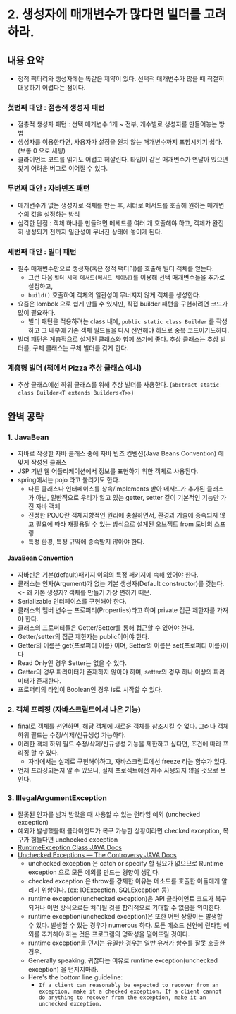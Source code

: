 # 2. 생성자에 매개변수가 많다면 빌더를 고려하라.

## 내용 요약
 * 정적 팩터리와 생성자에는 똑같은 제약이 있다. 선택적 매개변수가 많을 때 적절히 대응하기 어렵다는 점이다.

### 첫번째 대안 : 점층적 생성자 패턴
 * 점층적 생성자 패턴 : 선택 매개변수 1개 ~ 전부, 개수별로 생성자를 만들어놓는 방법
 * 생성자를 이용한다면, 사용자가 설정을 원치 않는 매개변수까지 포함시키기 쉽다. (보통 0 으로 세팅)
 * 클라이언트 코드를 읽기도 어렵고 헤깔린다. 타입이 같은 매개변수가 연달아 있으면 찾기 어려운 버그로 이어질 수 있다.

### 두번째 대안 : 자바빈즈 패턴
 * 매개변수가 없는 생성자로 객체를 만든 후, 세터로 메서드를 호출해 원하는 매개변수의 값을 설정하는 방식
 * 심각한 단점 : 객체 하나를 만들려면 메세드를 여러 개 호출해야 하고, 객체가 완전히 생성되기 전까지 일관성이 무너진 상태에 놓이게 된다.

### 세번째 대안 : 빌더 패턴
 * 필수 매개변수만으로 생성자(혹은 정적 팩터리)를 호출해 빌더 객체를 얻는다. 
    * 그런 다음 `빌더 세터 메서드(메서드 체이닝)`를 이용해 선택 매개변수들을 추가로 설정하고, 
    * `build()` 호출하여 객체의 일관성이 무너지지 않게 객체를 생성한다.
 * 요즘은 lombok 으로 쉽게 만들 수 있지만, 직접 builder 패턴을 구현하려면 코드가 많이 필요하다.
    * 빌더 패턴을 적용하려는 class 내에, `public static class Builder` 를 작성하고 그 내부에 기존 객체 필드들을 다시 선언해야 하므로 중복 코드이기도하다.
 * 빌더 패턴은 계층적으로 설계된 클래스와 함께 쓰기에 좋다. 추상 클래스는 추상 빌더를, 구체 클래스는 구체 빌더를 갖게 한다.

### 계층형 빌더 (책에서 Pizza 추상 클래스 예시)
 * 추상 클래스에선 하위 클래스를 위해 추상 빌더를 사용한다. (`abstract static class Builder<T extends Builders<T>>`)



## 완벽 공략
### 1. JavaBean
 * 자바로 작성한 자바 클래스 중에 자바 빈즈 컨벤션(Java Beans Convention) 에 맞게 작성된 클래스
 * JSP 기반 웹 어플리케이션에서 정보를 표현하기 위한 객체로 사용된다.
 * spring에서는 pojo 라고 불리기도 한다.
    * 다른 클래스나 인터페이스를 상속/implements 받아 메서드가 추가된 클래스가 아닌, 일반적으로 우리가 알고 있는 getter, setter 같이 기본적인 기능만 가진 자바 객체
    * 진정한 POJO란 객체지향적인 원리에 충실하면서, 환경과 기술에 종속되지 않고 필요에 따라 재활용될 수 있는 방식으로 설계된 오브젝트  from 토비의 스프링
    * 특정 환경, 특정 규약에 종속받지 않아야 한다.
#### JavaBean Convention
 * 자바빈은 기본(default)패키지 이외의 특정 패키지에 속해 있어야 한다.
 * 클래스는 인자(Argument)가 없는 기본 생성자(Default constructor)를 갖는다. <- 왜 기본 생성자? 객체를 만들기 가장 편하기 때문.
 * Serializable 인터페이스를 구현해야 한다.
 * 클래스의 멤버 변수는 프로퍼티(Properties)라고 하며 private 접근 제한자를 가져야 한다.
 * 클래스의 프로퍼티들은 Getter/Setter를 통해 접근할 수 있어야 한다.
 * Getter/setter의 접근 제한자는 public이어야 한다.
 * Getter의 이름은 get{프로퍼티 이름} 이며, Setter의 이름은 set{프로퍼티 이름}이다
 * Read Only인 경우 Setter는 없을 수 있다.
 * Getter의 경우 파라미터가 존재하지 않아야 하며, setter의 경우 하나 이상의 파라미터가 존재한다.
 * 프로퍼티의 타입이 Boolean인 경우 is로 시작할 수 있다.

### 2. 객체 프리징 (자바스크립트에서 나온 기능)
 * final로 객체를 선언하면, 해당 객체에 새로운 객체를 참조시킬 수 없다. 그러나 객체 하위 필드는 수정/삭제/신규생성 가능하다.
 * 이러한 객체 하위 필드 수정/삭제/신규생성 기능을 제한하고 싶다면, 조건에 따라 프리징 할 수 있다.
    * 자바에서는 실제로  구현해야하고, 자바스크립트에선 freeze 라는 함수가 있다.
 * 언제 프리징되는지 알 수 있으니, 실제 프로젝트에선 자주 사용되지 않을 것으로 보인다.

### 3. IllegalArgumentException
 * 잘못된 인자를 넘겨 받았을 때 사용할 수 있는 런타임 예외 (unchecked exception)
 * 예외가 발생했을때 클라이언트가 복구 가능한 상황이라면 checked exception, 복구가 힘들다면 unchecked exception
 * [RuntimeException Class JAVA Docs](https://docs.oracle.com/en/java/javase/11/docs/api/java.base/java/lang/RuntimeException.html)
 * [Unchecked Exceptions — The Controversy JAVA Docs](https://docs.oracle.com/javase/tutorial/essential/exceptions/runtime.html)
    * unchecked exception 은 catch or specify 할 필요가 없으므로 Runtime exception 으로 모든 예외를 만드는 경향이 생긴다.
    * checked exception 은 throw를 강제한 이유는 메소드를 호출한 이들에게 알리기 위함이다. (ex: IOException, SQLException 등)
    * runtime exception(unchecked exception)은 API 클라이언트 코드가 복구되거나 어떤 방식으로든 처리될 것을 합리적으로 기대할 수 없음을 의미한다.
    * runtime exception(unchecked exception)은 또한 어떤 상황이든 발생할 수 있다. 발생할 수 있는 경우가 numerous 하다. 모든 메소드 선언에 런타임 예외를 추가해야 하는 것은 프로그램의 명확성을 떨어뜨릴 것이다.
    * runtime exception을 던지는 유일한 경우는 일반 유저가 함수를 잘못 호출한 경우.
    * Generally speaking, 귀찮다는 이유로 runtime exception(unchecked exception) 을 던지지마라.
    * Here's the bottom line guideline: 
       * `If a client can reasonably be expected to recover from an exception, make it a checked exception. If a client cannot do anything to recover from the exception, make it an unchecked exception.`

